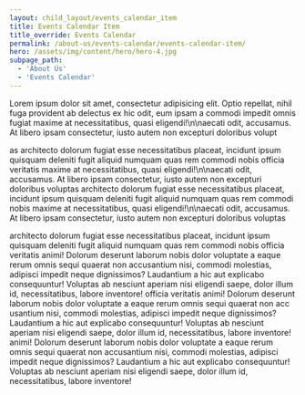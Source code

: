 ```yaml
---
layout: child_layout/events_calendar_item
title: Events Calendar Item
title_override: Events Calendar
permalink: /about-us/events-calendar/events-calendar-item/
hero: /assets/img/content/hero/hero-4.jpg
subpage_path:
  - 'About Us'
  - 'Events Calendar'
---
```


Lorem ipsum dolor sit amet, consectetur adipisicing elit. Optio repellat, nihil fuga provident ab delectus ex hic odit, eum ipsam a commodi impedit omnis fugiat maxime at necessitatibus, quasi eligendi!\n\naecati odit, accusamus. At libero ipsam consectetur, iusto autem non excepturi doloribus volupt

as architecto dolorum fugiat esse necessitatibus placeat, incidunt ipsum quisquam deleniti fugit aliquid numquam quas rem commodi nobis officia veritatis maxime at necessitatibus, quasi eligendi!\n\naecati odit, accusamus. At libero ipsam consectetur, iusto autem non excepturi doloribus voluptas architecto dolorum fugiat esse necessitatibus placeat, incidunt ipsum quisquam deleniti fugit aliquid numquam quas rem commodi nobis maxime at necessitatibus, quasi eligendi!\n\naecati odit, accusamus. At libero ipsam consectetur, iusto autem non excepturi doloribus voluptas

architecto dolorum fugiat esse necessitatibus placeat, incidunt ipsum quisquam deleniti fugit aliquid numquam quas rem commodi nobis officia veritatis animi! Dolorum deserunt laborum nobis dolor voluptate a eaque rerum omnis sequi quaerat non accusantium nisi, commodi molestias, adipisci impedit neque dignissimos? Laudantium a hic aut explicabo consequuntur! Voluptas ab nesciunt aperiam nisi eligendi saepe, dolor illum id, necessitatibus, labore inventore! officia veritatis animi! Dolorum deserunt laborum nobis dolor voluptate a eaque rerum omnis sequi quaerat non acc
usantium nisi, commodi molestias, adipisci impedit neque dignissimos? Laudantium a hic aut explicabo consequuntur! Voluptas ab nesciunt aperiam nisi eligendi saepe, dolor illum id, necessitatibus, labore inventore! animi! Dolorum deserunt laborum nobis dolor voluptate a eaque rerum omnis sequi quaerat non accusantium nisi, commodi molestias, adipisci impedit neque dignissimos? Laudantium a hic aut explicabo consequuntur! Voluptas ab nesciunt aperiam nisi eligendi saepe, dolor illum id, necessitatibus, labore inventore!